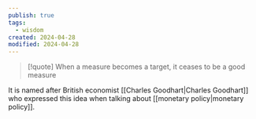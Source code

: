 ```yaml
---
publish: true
tags:
  - wisdom
created: 2024-04-28
modified: 2024-04-28
---
```

> [!quote] When a measure becomes a target, it ceases to be a good measure

It is named after British economist [[Charles Goodhart|Charles Goodhart]] who expressed this idea when talking about [[monetary policy|monetary policy]].